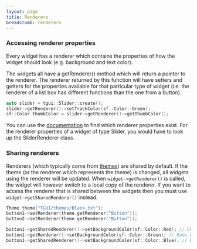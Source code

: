 ```yaml
---
layout: page
title: Renderers
breadcrumb: renderers
---
```


### Accessing renderer properties
Every widget has a renderer which contains the properties of how the widget should look (e.g. background and text color).

The widgets all have a getRenderer() method which will return a pointer to the renderer. The renderer returned by this function will have setters and getters for the properties available for that particular type of widget (i.e. the renderer of a list box has different functions than the one from a button).
```c++
auto slider = tgui::Slider::create();
slider->getRenderer()->setTrackColor(sf::Color::Green);
sf::Color thumbColor = slider->getRenderer()->getThumbColor();
```

You can use the [documentation](/documentation/0.10/) to find which renderer properties exist. For the renderer properties of a widget of type Slider, you would have to look up the SliderRenderer class.

### Sharing renderers
Renderers (which typically come from [themes](../using-themes)) are shared by default. If the theme (or the renderer which represents the theme) is changed, all widgets using the renderer will be updated. When `widget->getRenderer()` is called, the widget will however switch to a local copy of the renderer. If you want to access the renderer that is shared between the widgets then you must use `widget->getSharedRenderer()` instead.
```c++
Theme theme{"TGUI/themes/Black.txt"};
button1->setRenderer(theme.getRenderer("Button"));
button2->setRenderer(theme.getRenderer("Button"));

button1->getSharedRenderer()->setBackgroundColor(sf::Color::Red); // Changes button2 too
button1->getRenderer()->setBackgroundColor(sf::Color::Green); // Does not affect button2
button1->getSharedRenderer()->setBackgroundColor(sf::Color::Blue); // Does not affect button2, relation was broken in previous line
```
